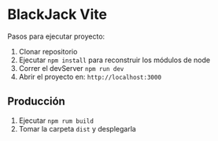 # BlackJack Vite

Pasos para ejecutar proyecto:

1. Clonar repositorio
2. Ejecutar `npm install` para reconstruir los módulos de node
3. Correr el devServer `npm run dev`
4. Abrir el proyecto en: `http://localhost:3000`

## Producción

1. Ejecutar `npm rum build`
2. Tomar la carpeta `dist` y desplegarla
